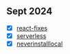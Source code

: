 Sept 2024
---
-[x] [react-fixes](https://youtu.be/4k6Xgjqkad4)
-[x] [serverless](https://www.youtube.com/watch?v=cw34KMPSt4k)
-[x] [neverinstalllocal](https://www.youtube.com/watch?v=J0NuOlA2xDc)
